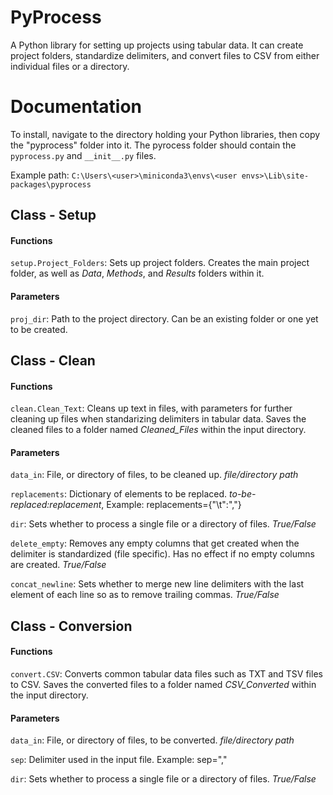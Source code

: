 # PyProcess
A Python library for setting up projects using tabular data. It can create project folders, standardize delimiters, and convert files to CSV from either individual files or a directory.

# Documentation
To install, navigate to the directory holding your Python libraries, then copy the "pyprocess" folder into it. The pyrocess folder should contain the `pyprocess.py` and `__init__.py` files.

Example path: `C:\Users\<user>\miniconda3\envs\<user envs>\Lib\site-packages\pyprocess`

## Class - Setup
#### Functions
`setup.Project_Folders`: Sets up project folders. Creates the main project folder, as well as *Data*, *Methods*, and *Results* folders within it.
#### Parameters
`proj_dir`: Path to the project directory. Can be an existing folder or one yet to be created.

## Class - Clean
#### Functions
`clean.Clean_Text`: Cleans up text in files, with parameters for further cleaning up files when standarizing delimiters in tabular data. Saves the cleaned files to a folder named *Cleaned_Files* within the input directory.
#### Parameters
`data_in`: File, or directory of files, to be cleaned up. *file/directory path*

`replacements`: Dictionary of elements to be replaced. *to-be-replaced:replacement*, Example: replacements={"\t":","}
  
`dir`: Sets whether to process a single file or a directory of files. *True/False*
  
`delete_empty`: Removes any empty columns that get created when the delimiter is standardized (file specific). Has no effect if no empty columns are created. *True/False*

`concat_newline`: Sets whether to merge new line delimiters with the last element of each line so as to remove trailing commas. *True/False*

## Class - Conversion
#### Functions
`convert.CSV`: Converts common tabular data files such as TXT and TSV files to CSV. Saves the converted files to a folder named *CSV_Converted* within the input directory.
#### Parameters
`data_in`: File, or directory of files, to be converted. *file/directory path*
  
`sep`: Delimiter used in the input file. Example: sep=","
  
`dir`: Sets whether to process a single file or a directory of files. *True/False*
